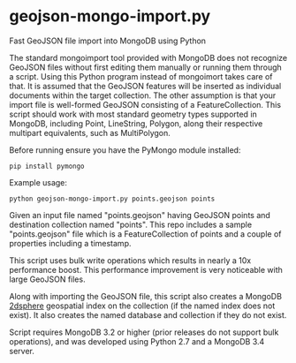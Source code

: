# geojson-mongo-import.py
Fast GeoJSON file import into MongoDB using Python

The standard mongoimport tool provided with MongoDB does not recognize GeoJSON files without first editing them manually or running them through a script.  Using this Python program instead of mongoimort takes care of that.  It is assumed that the GeoJSON features will be inserted as individual documents within the target collection.  The other assumption is that your import file is well-formed GeoJSON consisting of a FeatureCollection. This script should work with most standard geometry types supported in MongoDB, including Point, LineString, Polygon, along their respective multipart equivalents, such as MultiPolygon.   

Before running ensure you have the PyMongo module installed:

`pip install pymongo`

Example usage:

`python geojson-mongo-import.py points.geojson points`

Given an input file named "points.geojson" having GeoJSON points and destination collection named "points".  This repo includes a sample "points.geojson" file which is a FeatureCollection of points and a couple of properties including a timestamp.

This script uses bulk write operations which results in nearly a 10x performance boost.  This performance improvement is very noticeable with large GeoJSON files.

Along with importing the GeoJSON file, this script also creates a MongoDB [2dsphere](https://docs.mongodb.com/manual/core/2dsphere/) geospatial index on the collection (if the named index does not exist).  It also creates the named database and collection if they do not exist.

Script requires MongoDB 3.2 or higher (prior releases do not support bulk operations), and was developed using Python 2.7 and a MongoDB 3.4 server.




